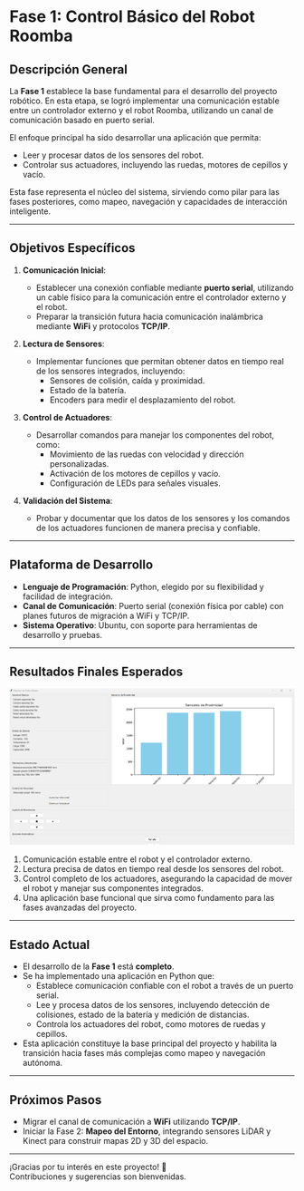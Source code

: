 # **Fase 1: Control Básico del Robot Roomba**

## **Descripción General**
La **Fase 1** establece la base fundamental para el desarrollo del proyecto robótico. En esta etapa, se logró implementar una comunicación estable entre un controlador externo y el robot Roomba, utilizando un canal de comunicación basado en puerto serial.

El enfoque principal ha sido desarrollar una aplicación que permita:
- Leer y procesar datos de los sensores del robot.
- Controlar sus actuadores, incluyendo las ruedas, motores de cepillos y vacío.

Esta fase representa el núcleo del sistema, sirviendo como pilar para las fases posteriores, como mapeo, navegación y capacidades de interacción inteligente.

---

## **Objetivos Específicos**
1. **Comunicación Inicial**:
   - Establecer una conexión confiable mediante **puerto serial**, utilizando un cable físico para la comunicación entre el controlador externo y el robot.
   - Preparar la transición futura hacia comunicación inalámbrica mediante **WiFi** y protocolos **TCP/IP**.

2. **Lectura de Sensores**:
   - Implementar funciones que permitan obtener datos en tiempo real de los sensores integrados, incluyendo:
     - Sensores de colisión, caída y proximidad.
     - Estado de la batería.
     - Encoders para medir el desplazamiento del robot.

3. **Control de Actuadores**:
   - Desarrollar comandos para manejar los componentes del robot, como:
     - Movimiento de las ruedas con velocidad y dirección personalizadas.
     - Activación de los motores de cepillos y vacío.
     - Configuración de LEDs para señales visuales.

4. **Validación del Sistema**:
   - Probar y documentar que los datos de los sensores y los comandos de los actuadores funcionen de manera precisa y confiable.

---

## **Plataforma de Desarrollo**
- **Lenguaje de Programación**: Python, elegido por su flexibilidad y facilidad de integración.
- **Canal de Comunicación**: Puerto serial (conexión física por cable) con planes futuros de migración a WiFi y TCP/IP.
- **Sistema Operativo**: Ubuntu, con soporte para herramientas de desarrollo y pruebas.

---

## **Resultados Finales Esperados**
![GUI Robot Roomba](resources/GUI.png)

1. Comunicación estable entre el robot y el controlador externo.
2. Lectura precisa de datos en tiempo real desde los sensores del robot.
3. Control completo de los actuadores, asegurando la capacidad de mover el robot y manejar sus componentes integrados.
4. Una aplicación base funcional que sirva como fundamento para las fases avanzadas del proyecto.

---

## **Estado Actual**
- El desarrollo de la **Fase 1** está **completo**.
- Se ha implementado una aplicación en Python que:
  - Establece comunicación confiable con el robot a través de un puerto serial.
  - Lee y procesa datos de los sensores, incluyendo detección de colisiones, estado de la batería y medición de distancias.
  - Controla los actuadores del robot, como motores de ruedas y cepillos.
- Esta aplicación constituye la base principal del proyecto y habilita la transición hacia fases más complejas como mapeo y navegación autónoma.

---

## **Próximos Pasos**
- Migrar el canal de comunicación a **WiFi** utilizando **TCP/IP**.
- Iniciar la Fase 2: **Mapeo del Entorno**, integrando sensores LiDAR y Kinect para construir mapas 2D y 3D del espacio.

---

¡Gracias por tu interés en este proyecto! 🚀  
Contribuciones y sugerencias son bienvenidas.
